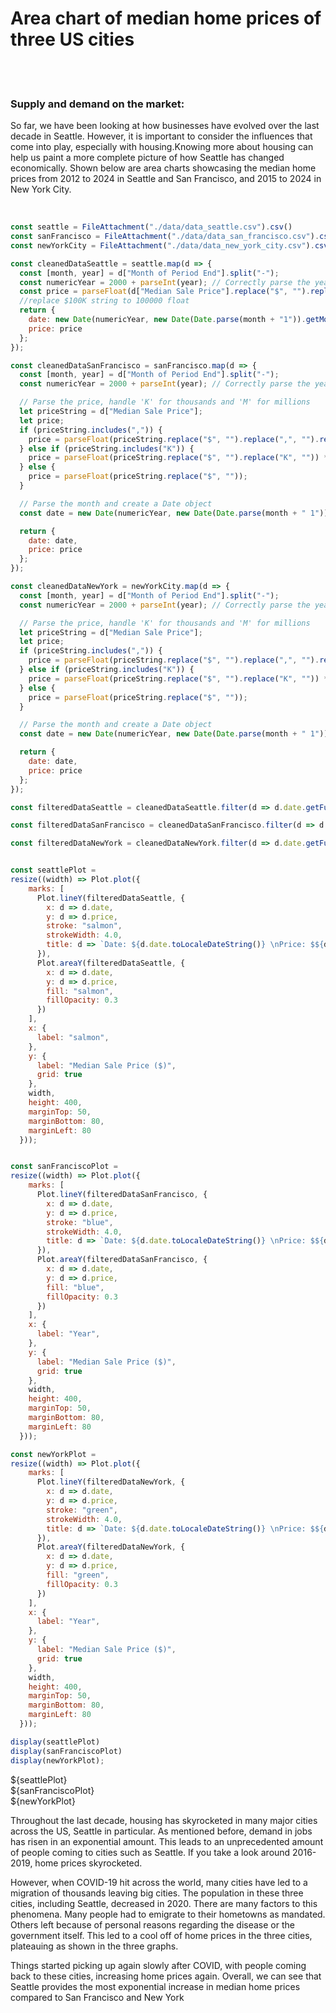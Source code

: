 # Area chart of median home prices of three US cities
<br>
<br>
<h3><b>Supply and demand on the market:</b></h3>
<p>So far, we have been looking at how businesses have evolved over the last decade in Seattle.
However, it is important to consider the influences that come into play, especially with housing.Knowing more about housing can help us paint a more complete picture of how Seattle
has changed economically. Shown below are area charts showcasing the median home prices from
2012 to 2024 in Seattle and San Francisco, and 2015 to 2024 in New York City.
</p>

<br>

```js
const seattle = FileAttachment("./data/data_seattle.csv").csv()
const sanFrancisco = FileAttachment("./data/data_san_francisco.csv").csv()
const newYorkCity = FileAttachment("./data/data_new_york_city.csv").csv()
```

```js
const cleanedDataSeattle = seattle.map(d => {
  const [month, year] = d["Month of Period End"].split("-");
  const numericYear = 2000 + parseInt(year); // Correctly parse the year from string year to integer 2000+17
  const price = parseFloat(d["Median Sale Price"].replace("$", "").replace("K", "000"));
  //replace $100K string to 100000 float
  return {
    date: new Date(numericYear, new Date(Date.parse(month + "1")).getMonth(), 1),
    price: price
  };
});
```

```js
const cleanedDataSanFrancisco = sanFrancisco.map(d => {
  const [month, year] = d["Month of Period End"].split("-");
  const numericYear = 2000 + parseInt(year); // Correctly parse the year

  // Parse the price, handle 'K' for thousands and 'M' for millions
  let priceString = d["Median Sale Price"];
  let price;
  if (priceString.includes(",")) {
    price = parseFloat(priceString.replace("$", "").replace(",", "").replace("K", "")) * 1000;
  } else if (priceString.includes("K")) {
    price = parseFloat(priceString.replace("$", "").replace("K", "")) * 1000;
  } else {
    price = parseFloat(priceString.replace("$", ""));
  }

  // Parse the month and create a Date object
  const date = new Date(numericYear, new Date(Date.parse(month + " 1")).getMonth(), 1);

  return {
    date: date,
    price: price
  };
});
```

```js
const cleanedDataNewYork = newYorkCity.map(d => {
  const [month, year] = d["Month of Period End"].split("-");
  const numericYear = 2000 + parseInt(year); // Correctly parse the year

  // Parse the price, handle 'K' for thousands and 'M' for millions
  let priceString = d["Median Sale Price"];
  let price;
  if (priceString.includes(",")) {
    price = parseFloat(priceString.replace("$", "").replace(",", "").replace("K", "")) * 1000;
  } else if (priceString.includes("K")) {
    price = parseFloat(priceString.replace("$", "").replace("K", "")) * 1000;
  } else {
    price = parseFloat(priceString.replace("$", ""));
  }

  // Parse the month and create a Date object
  const date = new Date(numericYear, new Date(Date.parse(month + " 1")).getMonth(), 1);

  return {
    date: date,
    price: price
  };
});
```

```js
const filteredDataSeattle = cleanedDataSeattle.filter(d => d.date.getFullYear() >= 2012 && d.date.getFullYear() <= 2024);

```
```js
const filteredDataSanFrancisco = cleanedDataSanFrancisco.filter(d => d.date.getFullYear() >= 2012 && d.date.getFullYear() <= 2024);
```
```js
const filteredDataNewYork = cleanedDataNewYork.filter(d => d.date.getFullYear() >= 2012 && d.date.getFullYear() <= 2024);
```

```js

const seattlePlot =
resize((width) => Plot.plot({
    marks: [
      Plot.lineY(filteredDataSeattle, {
        x: d => d.date,
        y: d => d.price,
        stroke: "salmon",
        strokeWidth: 4.0,
        title: d => `Date: ${d.date.toLocaleDateString()} \nPrice: $${d.price.toFixed(2)}`
      }),
      Plot.areaY(filteredDataSeattle, {
        x: d => d.date,
        y: d => d.price,
        fill: "salmon",
        fillOpacity: 0.3
      })
    ],
    x: {
      label: "salmon",
    },
    y: {
      label: "Median Sale Price ($)",
      grid: true
    },
    width,
    height: 400,
    marginTop: 50,
    marginBottom: 80,
    marginLeft: 80
  }));


const sanFranciscoPlot =
resize((width) => Plot.plot({
    marks: [
      Plot.lineY(filteredDataSanFrancisco, {
        x: d => d.date,
        y: d => d.price,
        stroke: "blue",
        strokeWidth: 4.0,
        title: d => `Date: ${d.date.toLocaleDateString()} \nPrice: $${d.price.toFixed(2)}`
      }),
      Plot.areaY(filteredDataSanFrancisco, {
        x: d => d.date,
        y: d => d.price,
        fill: "blue",
        fillOpacity: 0.3
      })
    ],
    x: {
      label: "Year",
    },
    y: {
      label: "Median Sale Price ($)",
      grid: true
    },
    width,
    height: 400,
    marginTop: 50,
    marginBottom: 80,
    marginLeft: 80
  }));

const newYorkPlot =
resize((width) => Plot.plot({
    marks: [
      Plot.lineY(filteredDataNewYork, {
        x: d => d.date,
        y: d => d.price,
        stroke: "green",
        strokeWidth: 4.0,
        title: d => `Date: ${d.date.toLocaleDateString()} \nPrice: $${d.price.toFixed(2)}`
      }),
      Plot.areaY(filteredDataNewYork, {
        x: d => d.date,
        y: d => d.price,
        fill: "green",
        fillOpacity: 0.3
      })
    ],
    x: {
      label: "Year",
    },
    y: {
      label: "Median Sale Price ($)",
      grid: true
    },
    width,
    height: 400,
    marginTop: 50,
    marginBottom: 80,
    marginLeft: 80
  }));


```
```js
display(seattlePlot)
display(sanFranciscoPlot)
display(newYorkPlot);
```

<div class="grid grid-cols-2" style="grid-auto-rows: 504px;">
  <div class="card"> ${seattlePlot} </div>
  <div class="card"> ${sanFranciscoPlot}</div>
  <div class="card"> ${newYorkPlot}</div>
</div>

<style>
  .plot-tick text {
    font-size: 30px;
  }
</style>

<p>Throughout the last decade, housing has skyrocketed in many major cities across the US,
Seattle in particular. As mentioned before, demand in jobs has risen in an exponential amount.
This leads to an unprecedented amount of people coming to cities such as Seattle. If you take
a look around 2016-2019, home prices skyrocketed.</p>

<p>However, when COVID-19 hit across the world, many cities have led to a migration of thousands
leaving big cities. The population in these three cities, including Seattle, decreased in 2020.
There are many factors to this phenomena. Many people had to emigrate to their hometowns as mandated. Others left because of personal reasons regarding the disease or
the government itself. This led to a cool off of home prices in the three cities, plateauing as shown in the three graphs. </p>

<p> Things started picking up again slowly after COVID, with people coming back to these cities,
increasing home prices again. Overall, we can see that Seattle provides the most exponential increase in median home prices compared to San Francisco and New York </p>
